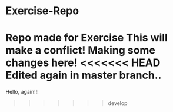 # Exercise-Repo
Repo made for Exercise
This will make a conflict!
Making some changes here!
<<<<<<< HEAD
Edited again in master branch..
=======
Hello, again!!!
>>>>>>> develop
